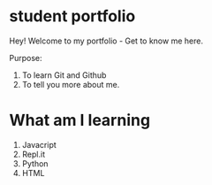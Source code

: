 # student portfolio

Hey! Welcome to my portfolio - Get to know me here.

Purpose: 
1. To learn Git and Github
2. To tell you more about me.

# What am I learning 

1. Javacript
2. Repl.it
3. Python
4. HTML



